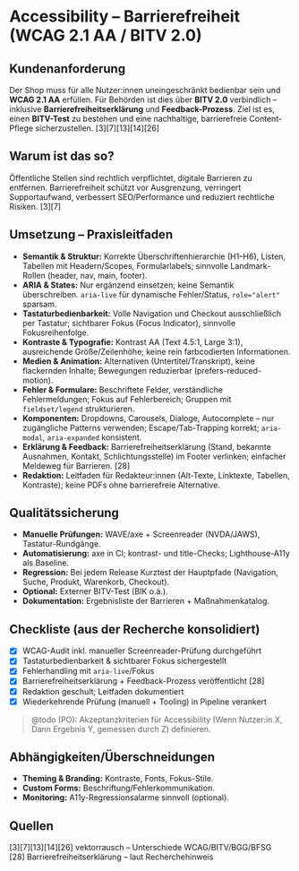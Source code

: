 # Accessibility – Barrierefreiheit (WCAG 2.1 AA / BITV 2.0)

## Kundenanforderung
Der Shop muss für alle Nutzer:innen uneingeschränkt bedienbar sein und **WCAG 2.1 AA** erfüllen. Für Behörden ist dies über **BITV 2.0** verbindlich – inklusive **Barrierefreiheitserklärung** und **Feedback-Prozess**. Ziel ist es, einen **BITV-Test** zu bestehen und eine nachhaltige, barrierefreie Content-Pflege sicherzustellen. [3][7][13][14][26]

## Warum ist das so?
Öffentliche Stellen sind rechtlich verpflichtet, digitale Barrieren zu entfernen. Barrierefreiheit schützt vor Ausgrenzung, verringert Supportaufwand, verbessert SEO/Performance und reduziert rechtliche Risiken. [3][7]

## Umsetzung – Praxisleitfaden
- **Semantik & Struktur:** Korrekte Überschriftenhierarchie (H1–H6), Listen, Tabellen mit Headern/Scopes, Formularlabels; sinnvolle Landmark-Rollen (header, nav, main, footer).  
- **ARIA & States:** Nur ergänzend einsetzen; keine Semantik überschreiben. `aria-live` für dynamische Fehler/Status, `role="alert"` sparsam.  
- **Tastaturbedienbarkeit:** Volle Navigation und Checkout ausschließlich per Tastatur; sichtbarer Fokus (Focus Indicator), sinnvolle Fokusreihenfolge.  
- **Kontraste & Typografie:** Kontrast AA (Text 4.5:1, Large 3:1), ausreichende Größe/Zeilenhöhe; keine rein farbcodierten Informationen.  
- **Medien & Animation:** Alternativen (Untertitel/Transkript), keine flackernden Inhalte; Bewegungen reduzierbar (prefers-reduced-motion).  
- **Fehler & Formulare:** Beschriftete Felder, verständliche Fehlermeldungen; Fokus auf Fehlerbereich; Gruppen mit `fieldset/legend` strukturieren.  
- **Komponenten:** Dropdowns, Carousels, Dialoge, Autocomplete – nur zugängliche Patterns verwenden; Escape/Tab-Trapping korrekt; `aria-modal`, `aria-expanded` konsistent.  
- **Erklärung & Feedback:** Barrierefreiheitserklärung (Stand, bekannte Ausnahmen, Kontakt, Schlichtungsstelle) im Footer verlinken; einfacher Meldeweg für Barrieren. [28]  
- **Redaktion:** Leitfaden für Redakteur:innen (Alt-Texte, Linktexte, Tabellen, Kontraste); keine PDFs ohne barrierefreie Alternative.

## Qualitätssicherung
- **Manuelle Prüfungen:** WAVE/axe + Screenreader (NVDA/JAWS), Tastatur-Rundgänge.  
- **Automatisierung:** axe in CI; kontrast- und title-Checks; Lighthouse-A11y als Baseline.  
- **Regression:** Bei jedem Release Kurztest der Hauptpfade (Navigation, Suche, Produkt, Warenkorb, Checkout).  
- **Optional:** Externer BITV-Test (BIK o.ä.).  
- **Dokumentation:** Ergebnisliste der Barrieren + Maßnahmenkatalog.

## Checkliste (aus der Recherche konsolidiert)
- [x] WCAG-Audit inkl. manueller Screenreader-Prüfung durchgeführt  
- [x] Tastaturbedienbarkeit & sichtbarer Fokus sichergestellt  
- [x] Fehlerhandling mit `aria-live`/Fokus  
- [x] Barrierefreiheitserklärung + Feedback-Prozess veröffentlicht [28]
- [x] Redaktion geschult; Leitfaden dokumentiert
- [x] Wiederkehrende Prüfung (manuell + Tooling) in Pipeline verankert

> @todo (PO): Akzeptanzkriterien für Accessibility (Wenn Nutzer:in X, Dann Ergebnis Y, gemessen durch Z) definieren.

## Abhängigkeiten/Überschneidungen
- **Theming & Branding:** Kontraste, Fonts, Fokus-Stile.  
- **Custom Forms:** Beschriftung/Fehlerkommunikation.  
- **Monitoring:** A11y-Regressionsalarme sinnvoll (optional).

## Quellen
[3][7][13][14][26] vektorrausch – Unterschiede WCAG/BITV/BGG/BFSG  
[28] Barrierefreiheitserklärung – laut Recherchehinweis
